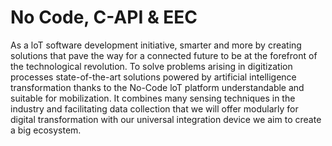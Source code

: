 
# No Code, C-API & EEC

As a loT software development initiative, smarter and more by creating solutions that pave the way for a connected future to be at the forefront of the technological revolution. To solve problems arising in digitization processes state-of-the-art solutions powered by artificial intelligence transformation thanks to the No-Code loT platform understandable and suitable for mobilization. It combines many sensing techniques in the industry and facilitating data collection that we will offer modularly for digital transformation with our universal integration device we aim to create a big ecosystem.

